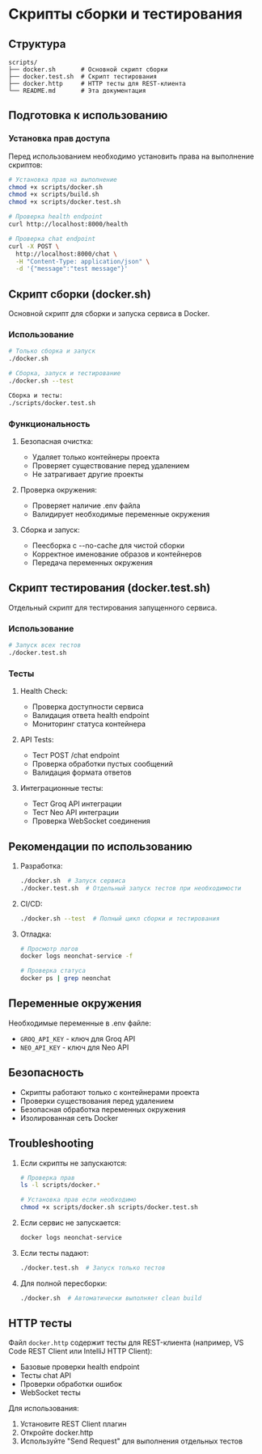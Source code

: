 # Скрипты сборки и тестирования

## Структура

```
scripts/
├── docker.sh       # Основной скрипт сборки
├── docker.test.sh  # Скрипт тестирования
├── docker.http     # HTTP тесты для REST-клиента
└── README.md       # Эта документация
```

## Подготовка к использованию

### Установка прав доступа

Перед использованием необходимо установить права на выполнение скриптов:

```bash
# Установка прав на выполнение
chmod +x scripts/docker.sh
chmod +x scripts/build.sh
chmod +x scripts/docker.test.sh

# Проверка health endpoint
curl http://localhost:8000/health

# Проверка chat endpoint
curl -X POST \
  http://localhost:8000/chat \
  -H "Content-Type: application/json" \
  -d '{"message":"test message"}'
```

## Скрипт сборки (docker.sh)

Основной скрипт для сборки и запуска сервиса в Docker.

### Использование

```bash
# Только сборка и запуск
./docker.sh

# Сборка, запуск и тестирование
./docker.sh --test

Сборка и тесты:
./scripts/docker.test.sh
```

### Функциональность

1. Безопасная очистка:
   - Удаляет только контейнеры проекта
   - Проверяет существование перед удалением
   - Не затрагивает другие проекты

2. Проверка окружения:
   - Проверяет наличие .env файла
   - Валидирует необходимые переменные окружения

3. Сборка и запуск:
   - Пеесборка с --no-cache для чистой сборки
   - Корректное именование образов и контейнеров
   - Передача переменных окружения

## Скрипт тестирования (docker.test.sh)

Отдельный скрипт для тестирования запущенного сервиса.

### Использование

```bash
# Запуск всех тестов
./docker.test.sh
```

### Тесты

1. Health Check:
   - Проверка доступности сервиса
   - Валидация ответа health endpoint
   - Мониторинг статуса контейнера

2. API Tests:
   - Тест POST /chat endpoint
   - Проверка обработки пустых сообщений
   - Валидация формата ответов

3. Интеграционные тесты:
   - Тест Groq API интеграции
   - Тест Neo API интеграции
   - Проверка WebSocket соединения

## Рекомендации по использованию

1. Разработка:
   ```bash
   ./docker.sh  # Запуск сервиса
   ./docker.test.sh  # Отдельный запуск тестов при необходимости
   ```

2. CI/CD:
   ```bash
   ./docker.sh --test  # Полный цикл сборки и тестирования
   ```

3. Отладка:
   ```bash
   # Просмотр логов
   docker logs neonchat-service -f

   # Проверка статуса
   docker ps | grep neonchat
   ```

## Переменные окружения

Необходимые переменные в .env файле:
- `GROQ_API_KEY` - ключ для Groq API
- `NEO_API_KEY` - ключ для Neo API

## Безопасность

- Скрипты работают только с контейнерами проекта
- Проверки существования перед удалением
- Безопасная обработка переменных окружения
- Изолированная сеть Docker

## Troubleshooting

1. Если скрипты не запускаются:
   ```bash
   # Проверка прав
   ls -l scripts/docker.*
   
   # Установка прав если необходимо
   chmod +x scripts/docker.sh scripts/docker.test.sh
   ```

2. Если сервис не запускается:
   ```bash
   docker logs neonchat-service
   ```

3. Если тесты падают:
   ```bash
   ./docker.test.sh  # Запуск только тестов
   ```

4. Для полной пересборки:
   ```bash
   ./docker.sh  # Автоматически выполняет clean build
   ```

## HTTP тесты

Файл `docker.http` содержит тесты для REST-клиента (например, VS Code REST Client или IntelliJ HTTP Client):

- Базовые проверки health endpoint
- Тесты chat API
- Проверки обработки ошибок
- WebSocket тесты

Для использования:
1. Установите REST Client плагин
2. Откройте docker.http
3. Используйте "Send Request" для выполнения отдельных тестов